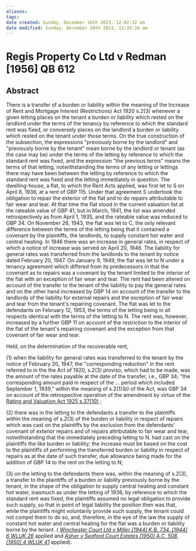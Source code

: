 ```yaml
---
aliases: 
tags: 
date created: Sunday, December 10th 2023, 12:02:32 am
date modified: Sunday, December 10th 2023, 12:39:16 am
---
```


# Regis Property Co Ltd v Redman [1956] QB 612

## Abstract

There is a transfer of a burden or liability within the meaning of the Increase of Rent and Mortgage Interest (Restrictions) Act 1920 s.2(3) whenever a given letting places on the tenant a burden or liability which rested on the landlord under the terms of the tenancy by reference to which the standard rent was fixed, or conversely places on the landlord a burden or liability which rested on the tenant under those terms. On the true construction of the subsection, the expressions "previously borne by the landlord" and "previously borne by the tenant" mean borne by the landlord or tenant (as the case may be) under the terms of the letting by reference to which the standard rent was fixed, and the expression "the previous terms" means the terms of that letting, notwithstanding the terms of any letting or lettings there may have been between the letting by reference to which the standard rent was fixed and the letting immediately in question. The dwelling-house, a flat, to which the Rent Acts applied, was first let to S on April 8, 1936, at a rent of GBP 115. Under that agreement S undertook the obligation to repair the exterior of the flat and to do repairs attributable to fair wear and tear. At that time the flat stood in the current valuation list at the rateable value of GBP 41, but in March, 1941, the list was amended retrospectively as from April 1, 1935, and the rateable value was reduced to GBP 34. On November 26, 1943, the flat was let to C, the only relevant difference between the terms of the letting being that it contained a covenant by the plaintiffs, the landlords, to supply constant hot water and central heating. In 1946 there was an increase in general rates, in respect of which a notice of increase was served on April 20, 1946. The liability for general rates was transferred from the landlords to the tenant by notice dated February 20, 1947. On January 9, 1949, the flat was let to N under a tenancy agreement which differed from its predecessors in that the covenant as to repairs was a covenant by the tenant limited to the interior of the flat with an exception of fair wear and tear. The rent had been altered on account of the transfer to the tenant of the liability to pay the general rates and on the other hand increased by GBP 14 on account of the transfer to the landlords of the liability for external repairs and the exception of fair wear and tear from the tenant's repairing covenant. The flat was let to the defendants on February 12, 1953, the terms of the letting being in all respects identical with the terms of the letting to N. The rent was, however, increased by a further GBP 11 on account of the restriction to the interior of the flat of the tenant's repairing covenant and the exception from that covenant of fair wear and tear.

Held, on the determination of the recoverable rent,

(1) when the liability for general rates was transferred to the tenant by the notice of February 20, 1947, the "corresponding reduction" in the rent referred to in the the Act of 1920, s.2(3) proviso, which had to be made, was the amount of the rates payable at the date of the transfer, i.e., GBP 34; "the corresponding amount paid in respect of the … period which included September 1, 1939," within the meaning of s.2(1)(b) of the Act, was GBP 34 on account of the retrospective operation of the amendment by virtue of the [Rating and Valuation Act 1925 s.37(10)](https://uk.westlaw.com/Document/I3B4E0CC0E44811DA8D70A0E70A78ED65/View/FullText.html?originationContext=document&transitionType=DocumentItem&ppcid=7ef83e93310a4accadf58ff9a9b600f4&contextData=(sc.Search)) ;

(2) there was in the letting to the defendants a transfer to the plaintiffs within the meaning of s.2(3) of the burden or liability in respect of repairs which was cast on the plaintiffs by the exclusion from the defendants' covenant of exterior repairs and of repairs attributable to fair wear and tear, notwithstanding that the immediately preceding letting to N. had cast on the plaintiffs the like burden or liability; the increase must be based on the cost to the plaintiffs of performing the transferred burden or liability in respect of repairs as at the date of such transfer, due allowance being made for the addition of GBP 14 to the rent on the letting to N;

(3) on the letting to the defendants there was, within the meaning of s.2(3), a transfer to the plaintiffs of a burden or liability previously borne by the tenant, in the shape of the obligation to supply central heating and constant hot water, inasmuch as under the letting of 1936, by reference to which the standard rent was fixed, the plaintiffs assumed no legal obligation to provide such supply, so that in point of legal liability the position then was that, while the plaintiffs might voluntarily provide such supply, the tenant could not compel them to do so, and, therefore, in the eye of the law the supply of constant hot water and central heating for the flat was a burden or liability borne by the tenant. ( _[Winchester Court Ltd v Miller [1944] K.B. 734, [1944] 6 WLUK 26](https://uk.westlaw.com/Document/I08A34200E42911DA8FC2A0F0355337E9/View/FullText.html?originationContext=document&transitionType=DocumentItem&ppcid=7ef83e93310a4accadf58ff9a9b600f4&contextData=(sc.Search))_ applied and _[Asher v Seaford Court Estates [1950] A.C. 508, [1950] 4 WLUK 41](https://uk.westlaw.com/Document/I67A8BCA0E42711DA8FC2A0F0355337E9/View/FullText.html?originationContext=document&transitionType=DocumentItem&ppcid=7ef83e93310a4accadf58ff9a9b600f4&contextData=(sc.Search))_ applied).
